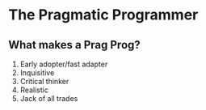 # The Pragmatic Programmer

## What makes a Prag Prog?

1. Early adopter/fast adapter
1. Inquisitive
1. Critical thinker
1. Realistic
1. Jack of all trades
